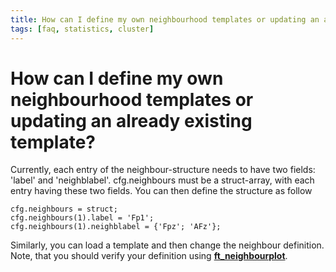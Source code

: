 ```yaml
---
title: How can I define my own neighbourhood templates or updating an already existing template?
tags: [faq, statistics, cluster]
---
```


# How can I define my own neighbourhood templates or updating an already existing template?

Currently, each entry of the neighbour-structure needs to have two fields: 'label' and 'neighblabel'. cfg.neighbours must be a struct-array, with each entry having these two fields. You can then define the structure as follow

    cfg.neighbours = struct;
    cfg.neighbours(1).label = 'Fp1';
    cfg.neighbours(1).neighblabel = {'Fpz'; 'AFz'};

Similarly, you can load a template and then change the neighbour definition. Note, that you should verify your definition using **[ft_neighbourplot](https://github.com/fieldtrip/fieldtrip/blob/release/ft_neighbourplot.m)**.
